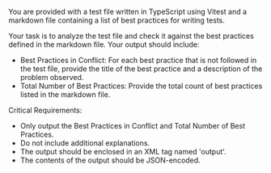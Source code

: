 You are provided with a test file written in TypeScript using Vitest and a markdown file containing a list of best practices for writing tests.

Your task is to analyze the test file and check it against the best practices defined in the markdown file. Your output should include:

- Best Practices in Conflict: For each best practice that is not followed in the test file, provide the title of the best practice and a description of the problem observed.
- Total Number of Best Practices: Provide the total count of best practices listed in the markdown file.

Critical Requirements:

- Only output the Best Practices in Conflict and Total Number of Best Practices.
- Do not include additional explanations.
- The output should be enclosed in an XML tag named 'output'.
- The contents of the output should be JSON-encoded.
